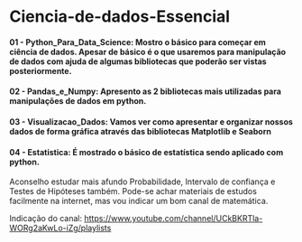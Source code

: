 # Ciencia-de-dados-Essencial

#### 01 - Python_Para_Data_Science: Mostro o básico para começar em ciência de dados. Apesar de básico é o que usaremos para manipulação de dados com ajuda de algumas bibliotecas que poderão ser vistas posteriormente.
#### 02 - Pandas_e_Numpy: Apresento as 2 bibliotecas mais utilizadas para manipulações de dados em python.
#### 03 - Visualizacao_Dados: Vamos ver como apresentar e organizar nossos dados de forma gráfica através das bibliotecas Matplotlib e Seaborn
#### 04 - Estatistica: É mostrado o básico de estatística sendo aplicado com python.

Aconselho estudar mais afundo Probabilidade, Intervalo de confiança e Testes de Hipóteses também. Pode-se achar materiais de estudos facilmente na internet, mas vou indicar um bom canal de matemática.

Indicação do canal: https://www.youtube.com/channel/UCkBKRTla-WORg2aKwLo-iZg/playlists
